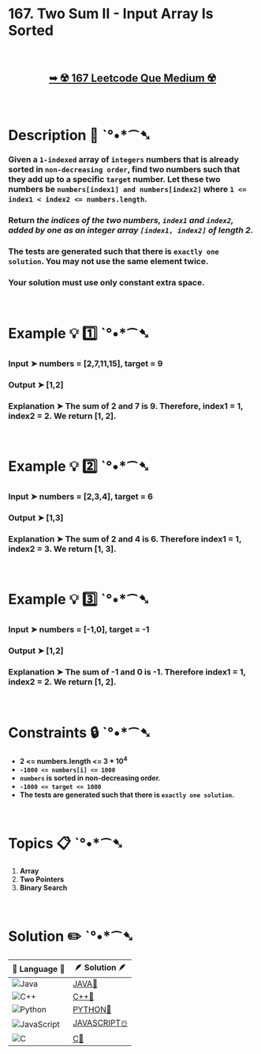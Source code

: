 # 167. Two Sum II - Input Array Is Sorted

</br>

<h2 align="center"> 

<a href="https://leetcode.com/problems/two-sum-ii-input-array-is-sorted/description/"><strong>➥ ☢️ 167 Leetcode Que Medium ☢️ </strong></a>
</h2>

</br> 

# Description 📜 ˋ°•*⁀➷

### Given a `1-indexed` array of `integers` numbers that is already sorted in `non-decreasing order`, find two numbers such that they add up to a specific `target` number. Let these two numbers be `numbers[index1] and numbers[index2]` where `1 <= index1 < index2 <= numbers.length`.

### Return *the indices of the two numbers, `index1` and `index2`, added by one as an integer array `[index1, index2]` of length 2*.

### The tests are generated such that there is `exactly one solution`. You may not use the same element twice.

### Your solution must use only constant extra space.

</br>

# Example 💡 1️⃣ ˋ°•*⁀➷

  ### Input ➤ numbers = [2,7,11,15], target = 9

  ### Output ➤ [1,2]

  ### Explanation ➤ The sum of 2 and 7 is 9. Therefore, index1 = 1, index2 = 2. We return [1, 2].

</br>

# Example 💡 2️⃣ ˋ°•*⁀➷

  ### Input ➤ numbers = [2,3,4], target = 6 

  ### Output ➤ [1,3]

  ### Explanation ➤ The sum of 2 and 4 is 6. Therefore index1 = 1, index2 = 3. We return [1, 3].

</br>

# Example 💡 3️⃣ ˋ°•*⁀➷

  ### Input ➤ numbers = [-1,0], target = -1

  ### Output ➤ [1,2]

  ### Explanation ➤ The sum of -1 and 0 is -1. Therefore index1 = 1, index2 = 2. We return [1, 2].

</br>

# Constraints 🔒 ˋ°•*⁀➷

- **2 <= numbers.length <= 3 * 10<sup>4</sup>**
- **`-1000 <= numbers[i] <= 1000`**
- **`numbers` is sorted in non-decreasing order.**
- **`-1000 <= target <= 1000`**
- **The tests are generated such that there is `exactly one solution`.**

</br>

# Topics 📋 ˋ°•*⁀➷

1. **Array**
2. **Two Pointers**
3. **Binary Search**

</br>

# Solution ✏️ ˋ°•*⁀➷

| 📒 Language 📒  | 🪶 Solution 🪶 |
| ------------- | ------------- |
|  ![Java](https://img.shields.io/badge/java-%23ED8B00.svg?style=for-the-badge&logo=openjdk&logoColor=white)  | [JAVA🍁](https://github.com/Prakhar-002/LEETCODE/blob/main/%F0%9F%93%9A%20Study%20%F0%9F%8E%A7%20Plan%20%F0%9F%91%A8%F0%9F%8F%BB%E2%80%8D%F0%9F%92%BB/%F0%9F%A9%B5%20NeetCode%20150%20-%20%F0%9F%8D%87%20Blind%2075%20%2B%2075%20problems/%F0%9F%94%AC%20Examine%20Thoroughly%20%F0%9F%A7%AC/02%20Two%20Pointers/Day%20%E2%9E%BA%2011%20%F0%9F%A5%A1%20167.%20Two%20Sum%20II%20-%20Input%20Array%20Is%20Sorted%20%E2%98%83%EF%B8%8F%20%F0%9F%8D%81%20%F0%9F%8D%B0%20%F0%9F%8E%B2%20%F0%9F%92%96/%F0%9F%8D%81JAVA%20-%20167.%20Two%20Sum%20II%20-%20Inp.java) |
|  ![C++](https://img.shields.io/badge/c++-%2300599C.svg?style=for-the-badge&logo=c%2B%2B&logoColor=white)  | [C++🎲](https://github.com/Prakhar-002/LEETCODE/blob/main/%F0%9F%93%9A%20Study%20%F0%9F%8E%A7%20Plan%20%F0%9F%91%A8%F0%9F%8F%BB%E2%80%8D%F0%9F%92%BB/%F0%9F%A9%B5%20NeetCode%20150%20-%20%F0%9F%8D%87%20Blind%2075%20%2B%2075%20problems/%F0%9F%94%AC%20Examine%20Thoroughly%20%F0%9F%A7%AC/02%20Two%20Pointers/Day%20%E2%9E%BA%2011%20%F0%9F%A5%A1%20167.%20Two%20Sum%20II%20-%20Input%20Array%20Is%20Sorted%20%E2%98%83%EF%B8%8F%20%F0%9F%8D%81%20%F0%9F%8D%B0%20%F0%9F%8E%B2%20%F0%9F%92%96/%F0%9F%8E%B2CPP%20-%20167.%20Two%20Sum%20II%20-%20Input.cpp)  |
|  ![Python](https://img.shields.io/badge/python-3670A0?style=for-the-badge&logo=python&logoColor=ffdd54)    | [PYTHON🍰](https://github.com/Prakhar-002/LEETCODE/blob/main/%F0%9F%93%9A%20Study%20%F0%9F%8E%A7%20Plan%20%F0%9F%91%A8%F0%9F%8F%BB%E2%80%8D%F0%9F%92%BB/%F0%9F%A9%B5%20NeetCode%20150%20-%20%F0%9F%8D%87%20Blind%2075%20%2B%2075%20problems/%F0%9F%94%AC%20Examine%20Thoroughly%20%F0%9F%A7%AC/02%20Two%20Pointers/Day%20%E2%9E%BA%2011%20%F0%9F%A5%A1%20167.%20Two%20Sum%20II%20-%20Input%20Array%20Is%20Sorted%20%E2%98%83%EF%B8%8F%20%F0%9F%8D%81%20%F0%9F%8D%B0%20%F0%9F%8E%B2%20%F0%9F%92%96/%F0%9F%8D%B0PYTHON%20-%20167.%20Two%20Sum%20II%20-%20Inp.py) |
| ![JavaScript](https://img.shields.io/badge/javascript-%23323330.svg?style=for-the-badge&logo=javascript&logoColor=%23F7DF1E)   | [JAVASCRIPT☃️](https://github.com/Prakhar-002/LEETCODE/blob/main/%F0%9F%93%9A%20Study%20%F0%9F%8E%A7%20Plan%20%F0%9F%91%A8%F0%9F%8F%BB%E2%80%8D%F0%9F%92%BB/%F0%9F%A9%B5%20NeetCode%20150%20-%20%F0%9F%8D%87%20Blind%2075%20%2B%2075%20problems/%F0%9F%94%AC%20Examine%20Thoroughly%20%F0%9F%A7%AC/02%20Two%20Pointers/Day%20%E2%9E%BA%2011%20%F0%9F%A5%A1%20167.%20Two%20Sum%20II%20-%20Input%20Array%20Is%20Sorted%20%E2%98%83%EF%B8%8F%20%F0%9F%8D%81%20%F0%9F%8D%B0%20%F0%9F%8E%B2%20%F0%9F%92%96/%E2%98%83%EF%B8%8FJAVASCRIPT%20-%20167.%20Two%20Sum%20II%20-.js) |
|   ![C](https://img.shields.io/badge/c-%2300599C.svg?style=for-the-badge&logo=c&logoColor=white)   | [C💖](https://github.com/Prakhar-002/LEETCODE/blob/main/%F0%9F%93%9A%20Study%20%F0%9F%8E%A7%20Plan%20%F0%9F%91%A8%F0%9F%8F%BB%E2%80%8D%F0%9F%92%BB/%F0%9F%A9%B5%20NeetCode%20150%20-%20%F0%9F%8D%87%20Blind%2075%20%2B%2075%20problems/%F0%9F%94%AC%20Examine%20Thoroughly%20%F0%9F%A7%AC/02%20Two%20Pointers/Day%20%E2%9E%BA%2011%20%F0%9F%A5%A1%20167.%20Two%20Sum%20II%20-%20Input%20Array%20Is%20Sorted%20%E2%98%83%EF%B8%8F%20%F0%9F%8D%81%20%F0%9F%8D%B0%20%F0%9F%8E%B2%20%F0%9F%92%96/%F0%9F%92%96C%20-%20167.%20Two%20Sum%20II%20-%20Input%20Arr.c)  |
